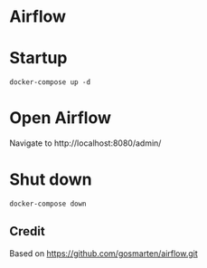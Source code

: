 # Airflow


# Startup
```
docker-compose up -d
```

# Open Airflow
Navigate to http://localhost:8080/admin/

# Shut down
```
docker-compose down
```


## Credit
Based on https://github.com/gosmarten/airflow.git
